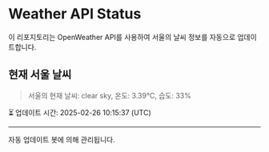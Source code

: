 
# Weather API Status

이 리포지토리는 OpenWeather API를 사용하여 서울의 날씨 정보를 자동으로 업데이트합니다.

## 현재 서울 날씨
> 서울의 현재 날씨: clear sky, 온도: 3.39°C, 습도: 33%

⏳ 업데이트 시간: 2025-02-26 10:15:37 (UTC)

---
자동 업데이트 봇에 의해 관리됩니다.
